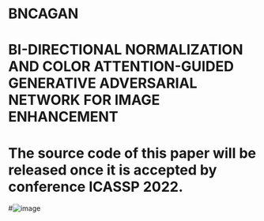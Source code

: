 # BNCAGAN
# BI-DIRECTIONAL NORMALIZATION AND COLOR ATTENTION-GUIDED GENERATIVE ADVERSARIAL NETWORK FOR IMAGE ENHANCEMENT
# The source code of this paper will be released once it is accepted by conference ICASSP 2022.
#![image](https://github.com/SWU-CS-MediaLab/BNCAGAN/blob/main/BNCAGAN%20result-pictures/dped.png)

